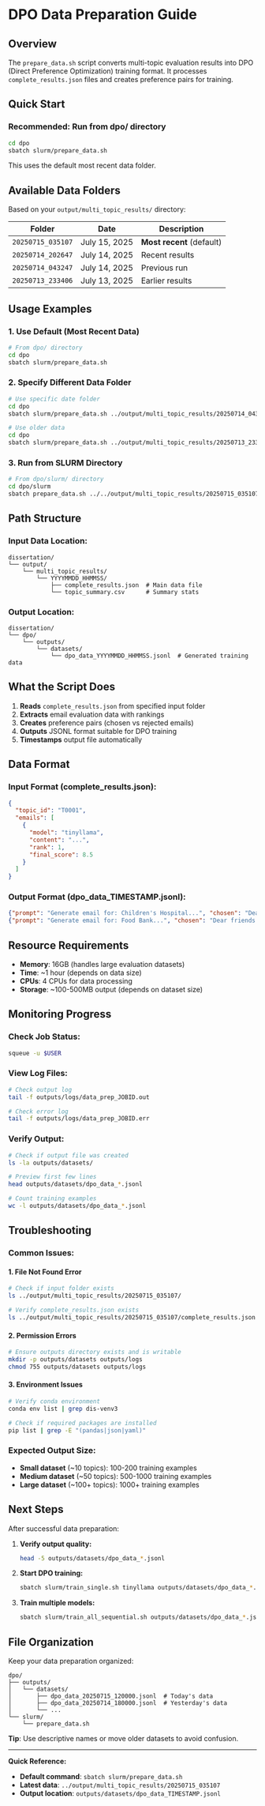 # DPO Data Preparation Guide

## Overview

The `prepare_data.sh` script converts multi-topic evaluation results into DPO (Direct Preference Optimization) training format. It processes `complete_results.json` files and creates preference pairs for training.

## Quick Start

### **Recommended: Run from dpo/ directory**
```bash
cd dpo
sbatch slurm/prepare_data.sh
```
This uses the default most recent data folder.

## Available Data Folders

Based on your `output/multi_topic_results/` directory:

| Folder | Date | Description |
|--------|------|-------------|
| `20250715_035107` | July 15, 2025 | **Most recent** (default) |
| `20250714_202647` | July 14, 2025 | Recent results |
| `20250714_043247` | July 14, 2025 | Previous run |
| `20250713_233406` | July 13, 2025 | Earlier results |

## Usage Examples

### **1. Use Default (Most Recent Data)**
```bash
# From dpo/ directory
cd dpo
sbatch slurm/prepare_data.sh
```

### **2. Specify Different Data Folder**
```bash
# Use specific date folder
cd dpo
sbatch slurm/prepare_data.sh ../output/multi_topic_results/20250714_043247

# Use older data
cd dpo  
sbatch slurm/prepare_data.sh ../output/multi_topic_results/20250713_233406
```

### **3. Run from SLURM Directory**
```bash
# From dpo/slurm/ directory
cd dpo/slurm
sbatch prepare_data.sh ../../output/multi_topic_results/20250715_035107
```

## Path Structure

### **Input Data Location:**
```
dissertation/
└── output/
    └── multi_topic_results/
        └── YYYYMMDD_HHMMSS/
            ├── complete_results.json  # Main data file
            └── topic_summary.csv      # Summary stats
```

### **Output Location:**
```
dissertation/
└── dpo/
    └── outputs/
        └── datasets/
            └── dpo_data_YYYYMMDD_HHMMSS.jsonl  # Generated training data
```

## What the Script Does

1. **Reads** `complete_results.json` from specified input folder
2. **Extracts** email evaluation data with rankings
3. **Creates** preference pairs (chosen vs rejected emails)
4. **Outputs** JSONL format suitable for DPO training
5. **Timestamps** output file automatically

## Data Format

### **Input Format (complete_results.json):**
```json
{
  "topic_id": "T0001",
  "emails": [
    {
      "model": "tinyllama",
      "content": "...",
      "rank": 1,
      "final_score": 8.5
    }
  ]
}
```

### **Output Format (dpo_data_TIMESTAMP.jsonl):**
```json
{"prompt": "Generate email for: Children's Hospital...", "chosen": "Dear supporters...", "rejected": "Hi there..."}
{"prompt": "Generate email for: Food Bank...", "chosen": "Dear friends...", "rejected": "Hello..."}
```

## Resource Requirements

- **Memory**: 16GB (handles large evaluation datasets)
- **Time**: ~1 hour (depends on data size)
- **CPUs**: 4 CPUs for data processing
- **Storage**: ~100-500MB output (depends on dataset size)

## Monitoring Progress

### **Check Job Status:**
```bash
squeue -u $USER
```

### **View Log Files:**
```bash
# Check output log
tail -f outputs/logs/data_prep_JOBID.out

# Check error log  
tail -f outputs/logs/data_prep_JOBID.err
```

### **Verify Output:**
```bash
# Check if output file was created
ls -la outputs/datasets/

# Preview first few lines
head outputs/datasets/dpo_data_*.jsonl

# Count training examples
wc -l outputs/datasets/dpo_data_*.jsonl
```

## Troubleshooting

### **Common Issues:**

#### **1. File Not Found Error**
```bash
# Check if input folder exists
ls ../output/multi_topic_results/20250715_035107/

# Verify complete_results.json exists
ls ../output/multi_topic_results/20250715_035107/complete_results.json
```

#### **2. Permission Errors**
```bash
# Ensure outputs directory exists and is writable
mkdir -p outputs/datasets outputs/logs
chmod 755 outputs/datasets outputs/logs
```

#### **3. Environment Issues**
```bash
# Verify conda environment
conda env list | grep dis-venv3

# Check if required packages are installed
pip list | grep -E "(pandas|json|yaml)"
```

### **Expected Output Size:**
- **Small dataset** (~10 topics): 100-200 training examples
- **Medium dataset** (~50 topics): 500-1000 training examples  
- **Large dataset** (~100+ topics): 1000+ training examples

## Next Steps

After successful data preparation:

1. **Verify output quality:**
   ```bash
   head -5 outputs/datasets/dpo_data_*.jsonl
   ```

2. **Start DPO training:**
   ```bash
   sbatch slurm/train_single.sh tinyllama outputs/datasets/dpo_data_*.jsonl
   ```

3. **Train multiple models:**
   ```bash
   sbatch slurm/train_all_sequential.sh outputs/datasets/dpo_data_*.jsonl
   ```

## File Organization

Keep your data preparation organized:

```
dpo/
├── outputs/
│   └── datasets/
│       ├── dpo_data_20250715_120000.jsonl  # Today's data
│       ├── dpo_data_20250714_180000.jsonl  # Yesterday's data
│       └── ...
└── slurm/
    └── prepare_data.sh
```

**Tip**: Use descriptive names or move older datasets to avoid confusion.

---

**Quick Reference:**
- **Default command**: `sbatch slurm/prepare_data.sh`
- **Latest data**: `../output/multi_topic_results/20250715_035107`
- **Output location**: `outputs/datasets/dpo_data_TIMESTAMP.jsonl`